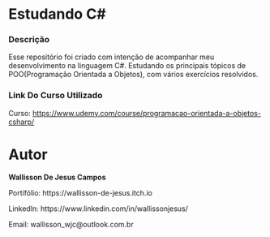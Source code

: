 <h1> Estudando C# </h1>

<h3>Descrição</h3>

<p>Esse repositório foi criado com intenção de acompanhar meu desenvolvimento na linguagem C#. Estudando os principais tópicos de POO(Programação Orientada a Objetos), com vários exercícios resolvidos.
</p> 



<h3> Link Do Curso Utilizado </h3>

  Curso: https://www.udemy.com/course/programacao-orientada-a-objetos-csharp/

<h1> Autor </h1>

<p> <b> Wallisson De Jesus Campos </b> </p>   

<p> Portifólio: https://wallisson-de-jesus.itch.io </p> 
<p> Linkedln: https://www.linkedin.com/in/wallissonjesus/  </p> 
<p> Email: wallisson_wjc@outlook.com.br </p>
</p>  
